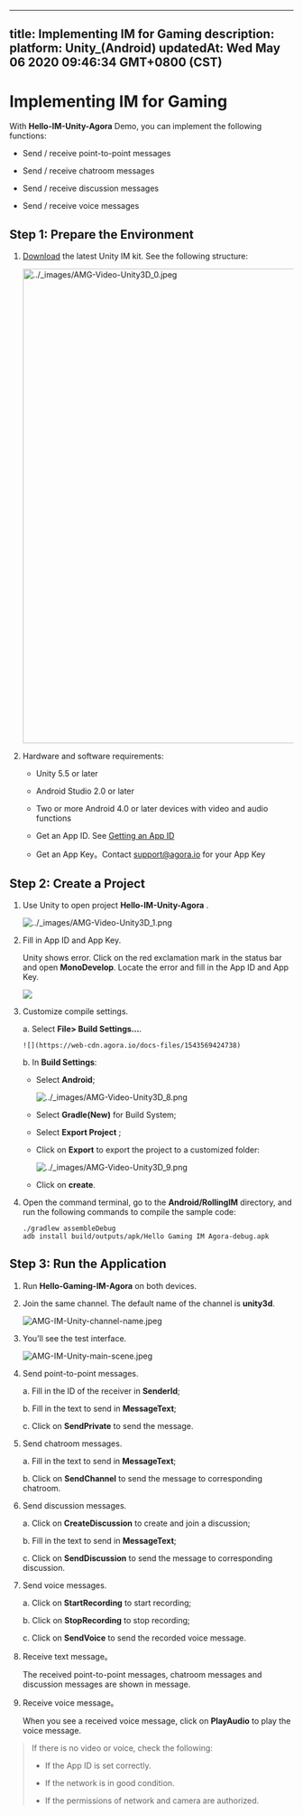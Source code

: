 
---
title: Implementing IM for Gaming
description: 
platform: Unity_(Android)
updatedAt: Wed May 06 2020 09:46:34 GMT+0800 (CST)
---
# Implementing IM for Gaming
With **Hello-IM-Unity-Agora** Demo, you can implement the following functions:

-   Send / receive point-to-point messages

-   Send / receive chatroom messages

-   Send / receive discussion messages

-   Send / receive voice messages


## Step 1: Prepare the Environment

1.  [Download](https://docs.agora.io/en/Agora%20Platform/downloads) the latest Unity IM kit. See the following structure:

    <img alt="../_images/AMG-Video-Unity3D_0.jpeg" src="https://web-cdn.agora.io/docs-files/en/AMG-Video-Unity3D_0.png" style="width: 840.0px;"/>


2.  Hardware and software requirements:

    -   Unity 5.5 or later

    -   Android Studio 2.0 or later

    -   Two or more Android 4.0 or later devices with video and audio functions

    -   Get an App ID. See [Getting an App ID](../../en/Agora%20Platform/token.md)

    -   Get an App Key。Contact [support@agora.io](mailto:support@agora.io) for your App Key


## Step 2: Create a Project

1.  Use Unity to open project **Hello-IM-Unity-Agora** .

    <img alt="../_images/AMG-Video-Unity3D_1.png" src="https://web-cdn.agora.io/docs-files/en/AMG-Video-Unity3D_1.png" />


2.  Fill in App ID and App Key.

    Unity shows error. Click on the red exclamation mark in the status bar and open **MonoDevelop**. Locate the error and fill in the App ID and App Key.

	 ![](https://web-cdn.agora.io/docs-files/1543569407488)

3.  Customize compile settings.

    a.  Select **File\> Build Settings…**.

        ![](https://web-cdn.agora.io/docs-files/1543569424738)
    b.  In **Build Settings**:

       - Select **Android**;
       
         <img alt="../_images/AMG-Video-Unity3D_8.png" src="https://web-cdn.agora.io/docs-files/en/AMG-Video-Unity3D_8.png" />

      - Select **Gradle\(New\)** for Build System;

      - Select **Export Project** ;

      - Click on **Export** to export the project to a customized folder:

         <img alt="../_images/AMG-Video-Unity3D_9.png" src="https://web-cdn.agora.io/docs-files/en/AMG-Video-Unity3D_9.png"/>

       - Click on **create**.

4.  Open the command terminal, go to the **Android/RollingIM** directory, and run the following commands to compile the sample code:

    ```
    ./gradlew assembleDebug
    adb install build/outputs/apk/Hello Gaming IM Agora-debug.apk
    ```


## Step 3: Run the Application

1.  Run **Hello-Gaming-IM-Agora** on both devices.

2.  Join the same channel. The default name of the channel is **unity3d**.

	![AMG-IM-Unity-channel-name.jpeg](https://agora-web-cdn.oss-cn-beijing.aliyuncs.com/docs-files/1537412440522)


3.  You’ll see the test interface.

	![AMG-IM-Unity-main-scene.jpeg](https://agora-web-cdn.oss-cn-beijing.aliyuncs.com/docs-files/1537412462354)


1.  Send point-to-point messages.

    a.  Fill in the ID of the receiver in **SenderId**;

    b.  Fill in the text to send in **MessageText**;

    c.  Click on **SendPrivate** to send the message.

2.  Send chatroom messages.

    a.  Fill in the text to send in **MessageText**;

    b.  Click on **SendChannel** to send the message to corresponding chatroom.

3.  Send discussion messages.

    a.  Click on **CreateDiscussion** to create and join a discussion;

    b.  Fill in the text to send in **MessageText**;

    c.  Click on **SendDiscussion** to send the message to corresponding discussion.

4.  Send voice messages.

    a.  Click on **StartRecording** to start recording;

    b.  Click on **StopRecording** to stop recording;

    c.  Click on **SendVoice** to send the recorded voice message.

5.  Receive text message。

    The received point-to-point messages, chatroom messages and discussion messages are shown in message.

6.  Receive voice message。

    When you see a received voice message, click on **PlayAudio** to play the voice message.


> If there is no video or voice, check the following:
> 
> -   If the App ID is set correctly.
> 
> -   If the network is in good condition.
> 
> -   If the permissions of network and camera are authorized.



